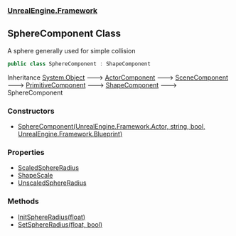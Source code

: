 ### [UnrealEngine.Framework](./UnrealEngine-Framework.md 'UnrealEngine.Framework')
## SphereComponent Class
A sphere generally used for simple collision  
```csharp
public class SphereComponent : ShapeComponent
```
Inheritance [System.Object](https://docs.microsoft.com/en-us/dotnet/api/System.Object 'System.Object') &#129106; [ActorComponent](./UnrealEngine-Framework-ActorComponent.md 'UnrealEngine.Framework.ActorComponent') &#129106; [SceneComponent](./UnrealEngine-Framework-SceneComponent.md 'UnrealEngine.Framework.SceneComponent') &#129106; [PrimitiveComponent](./UnrealEngine-Framework-PrimitiveComponent.md 'UnrealEngine.Framework.PrimitiveComponent') &#129106; [ShapeComponent](./UnrealEngine-Framework-ShapeComponent.md 'UnrealEngine.Framework.ShapeComponent') &#129106; SphereComponent  
### Constructors
- [SphereComponent(UnrealEngine.Framework.Actor, string, bool, UnrealEngine.Framework.Blueprint)](./UnrealEngine-Framework-SphereComponent-SphereComponent(UnrealEngine-Framework-Actor_string_bool_UnrealEngine-Framework-Blueprint).md 'UnrealEngine.Framework.SphereComponent.SphereComponent(UnrealEngine.Framework.Actor, string, bool, UnrealEngine.Framework.Blueprint)')
### Properties
- [ScaledSphereRadius](./UnrealEngine-Framework-SphereComponent-ScaledSphereRadius.md 'UnrealEngine.Framework.SphereComponent.ScaledSphereRadius')
- [ShapeScale](./UnrealEngine-Framework-SphereComponent-ShapeScale.md 'UnrealEngine.Framework.SphereComponent.ShapeScale')
- [UnscaledSphereRadius](./UnrealEngine-Framework-SphereComponent-UnscaledSphereRadius.md 'UnrealEngine.Framework.SphereComponent.UnscaledSphereRadius')
### Methods
- [InitSphereRadius(float)](./UnrealEngine-Framework-SphereComponent-InitSphereRadius(float).md 'UnrealEngine.Framework.SphereComponent.InitSphereRadius(float)')
- [SetSphereRadius(float, bool)](./UnrealEngine-Framework-SphereComponent-SetSphereRadius(float_bool).md 'UnrealEngine.Framework.SphereComponent.SetSphereRadius(float, bool)')
